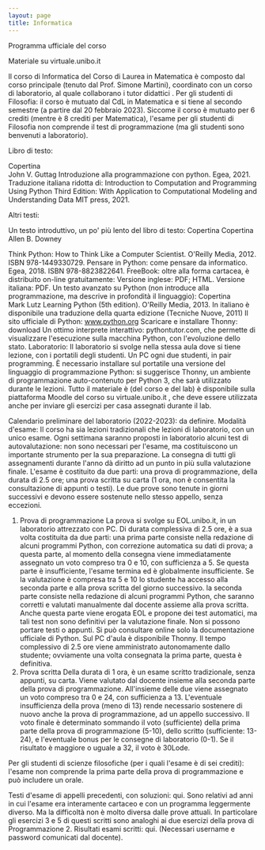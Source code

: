 ```yaml
---
layout: page
title: Informatica
---
```


Programma ufficiale del corso

Materiale su virtuale.unibo.it

Il corso di Informatica del Corso di Laurea in Matematica è composto dal corso principale (tenuto dal Prof. Simone Martini), coordinato con un corso di laboratorio, al quale collaborano i tutor didattici .
Per gli studenti di Filosofia: il corso è mutuato dal CdL in Matematica e si tiene al secondo semestre (a partire dal 20 febbraio 2023). Siccome il corso è mutuato per 6 crediti (mentre è 8 crediti per Matematica), l'esame per gli studenti di Filosofia non comprende il test di programmazione (ma gli studenti sono benvenuti a laboratorio).

Libro di testo:

Copertina	
John V. Guttag
Introduzione alla programmazione con python. Egea, 2021.
Traduzione italiana ridotta di: Introduction to Computation and Programming Using Python Third Edition: With Application to Computational Modeling and Understanding Data
MIT press, 2021.

Altri testi:

Un testo introduttivo, un po' più lento del libro di testo:
Copertina Copertina	
Allen B. Downey

Think Python: How to Think Like a Computer Scientist.
O'Reilly Media, 2012. ISBN 978-1449330729.
Pensare in Python: come pensare da informatico.
Egea, 2018. ISBN 978-8823822641.
FreeBook: oltre alla forma cartacea, è distribuito on-line gratuitamente:
Versione inglese: PDF; HTML.
Versione italiana: PDF.
Un testo avanzato su Python (non introduce alla programmazione, ma descrive in profondità il linguaggio):
Copertina	
Mark Lutz
Learning Python (5th edition).
O'Reilly Media, 2013.
In italiano è disponibile una traduzione della quarta edizione (Tecniche Nuove, 2011)
Il sito ufficiale di Python: www.python.org
Scaricare e installare Thonny: download
Un ottimo interprete interattivo: pythontutor.com, che permette di visualizzare l'esecuzione sulla macchina Python, con l'evoluzione dello stato.
Laboratorio:
Il laboratorio si svolge nella stessa aula dove si tiene lezione, con i portatili degli studenti. Un PC ogni due studenti, in pair programming.
È necessario installare sul portatile una versione del linguaggio di programmazione Python: si suggerisce Thonny, un ambiente di programmazione auto-contenuto per Python 3, che sarà utilizzato durante le lezioni.
Tutto il materiale è (del corso e del lab) è disponibile sulla piattaforma Moodle del corso su virtuale.unibo.it
, che deve essere utilizzata anche per inviare gli esercizi per casa assegnati durante il lab.

Calendario preliminare del laboratorio (2022-2023): da definire.
Modalità d'esame:
Il corso ha sia lezioni tradizionali che lezioni di laboratorio, con un unico esame. Ogni settimana saranno proposti in laboratorio alcuni test di autovalutazione: non sono necessari per l'esame, ma costituiscono un importante strumento per la sua preparazione. La consegna di tutti gli assegnamenti durante l'anno dà diritto ad un punto in più sulla valutazione finale.
L'esame è costituito da due parti:
una prova di programmazione, della durata di 2.5 ore;
una prova scritta su carta (1 ora, non è consentita la consultazione di appunti o testi).
Le due prove sono tenute in giorni successivi e devono essere sostenute nello stesso appello, senza eccezioni.
1. Prova di programmazione
La prova si svolge su EOL.unibo.it, in un laboratorio attrezzato con PC. Di durata complessiva di 2.5 ore, è a sua volta costituita da due parti:
una prima parte consiste nella redazione di alcuni programmi Python, con correzione automatica su dati di prova; a questa parte, al momento della consegna viene immediatamente assegnato un voto compreso tra 0 e 10, con sufficienza a 5. Se questa parte è insufficiente, l'esame termina ed è globalmente insufficiente. Se la valutazione è compresa tra 5 e 10 lo studente ha accesso alla seconda parte e alla prova scritta del giorno successivo.
la seconda parte consiste nella redazione di alcuni programmi Python, che saranno corretti e valutati manualmente dal docente assieme alla prova scritta. Anche questa parte viene erogata EOL e propone dei test automatici, ma tali test non sono definitivi per la valutazione finale. Non si possono portare testi o appunti. Si può consultare online solo la documentazione ufficiale di Python. Sul PC d'aula è disponibile Thonny.
Il tempo complessivo di 2.5 ore viene amministrato autonomamente dallo studente; ovviamente una volta consegnata la prima parte, questa è definitiva.
1. Prova scritta
Della durata di 1 ora, è un esame scritto tradizionale, senza appunti, su carta. Viene valutato dal docente insieme alla seconda parte della prova di programmazione. All'insieme delle due viene assegnato un voto compreso tra 0 e 24, con sufficienza a 13. L'eventuale insufficienza della prova (meno di 13) rende necessario sostenere di nuovo anche la prova di programmazione, ad un appello successivo.
Il voto finale è determinato sommando il voto (sufficiente) della prima parte della prova di programmazione (5-10), dello scritto (sufficiente: 13-24), e l'eventuale bonus per le consegne di laboratorio (0-1). Se il risultato è maggiore o uguale a 32, il voto è 30Lode.

Per gli studenti di scienze filosofiche (per i quali l'esame è di sei crediti): l'esame non comprende la prima parte della prova di programmazione e può includere un orale.

Testi d'esame di appelli precedenti, con soluzioni:
qui. Sono relativi ad anni in cui l'esame era interamente cartaceo e con un programma leggermente diverso. Ma la difficoltà non è molto diversa dalle prove attuali. In particolare gli esercizi 3 e 5 di questi scritti sono analoghi ai due esercizi della prova di Programmazione 2.
Risultati esami scritti:
qui. (Necessari username e password comunicati dal docente).
